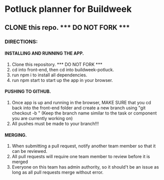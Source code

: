 # Potluck planner for Buildweek

## CLONE this repo. *** DO NOT FORK ***

### DIRECTIONS: 
#### INSTALLING AND RUNNING THE APP.
  1. Clone this repository. *** DO NOT FORK ***
  2. cd into front-end, then cd into buildweek-potluck.
  3. run npm i to install all dependencies.
  4. run npm start to start up the app in your browser.

#### PUSHING TO GITHUB. 
  1. Once app is up and running in the browser, MAKE SURE that you cd back into the front-end folder and create a new branch using "git checkout -b <your-branch>"
                                                                                (Keep the branch name similar to the task or component you are currently working on)
  2. All pushes must be made to your branch!!!
  
#### MERGING.
  1. When submitting a pull request, notify another team member so that it can be reviewed.
  2. All pull requests will require one team member to review before it is merged
  3. Everyone on this team has admin authority, so it should't be an issue as long as all pull requests merge without error. 
